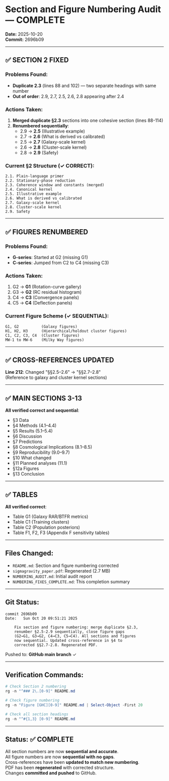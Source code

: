 # Section and Figure Numbering Audit — COMPLETE

**Date:** 2025-10-20  
**Commit:** 2696b09

---

## ✅ SECTION 2 FIXED

### Problems Found:
- **Duplicate 2.3** (lines 88 and 102) — two separate headings with same number
- **Out of order**: 2.9, 2.7, 2.5, 2.6, 2.8 appearing after 2.4

### Actions Taken:
1. **Merged duplicate §2.3** sections into one cohesive section (lines 88-114)
2. **Renumbered sequentially**:
   - 2.9 → **2.5** (Illustrative example)
   - 2.7 → **2.6** (What is derived vs calibrated)
   - 2.5 → **2.7** (Galaxy-scale kernel)
   - 2.6 → **2.8** (Cluster-scale kernel)
   - 2.8 → **2.9** (Safety)

### Current §2 Structure (✓ CORRECT):
```
2.1. Plain-language primer
2.2. Stationary-phase reduction
2.3. Coherence window and constants (merged)
2.4. Canonical kernel
2.5. Illustrative example
2.6. What is derived vs calibrated
2.7. Galaxy-scale kernel
2.8. Cluster-scale kernel
2.9. Safety
```

---

## ✅ FIGURES RENUMBERED

### Problems Found:
- **G-series**: Started at G2 (missing G1)
- **C-series**: Jumped from C2 to C4 (missing C3)

### Actions Taken:
1. G2 → **G1** (Rotation-curve gallery)
2. G3 → **G2** (RC residual histogram)
3. C4 → **C3** (Convergence panels)
4. C5 → **C4** (Deflection panels)

### Current Figure Scheme (✓ SEQUENTIAL):
```
G1, G2          (Galaxy figures)
H1, H2, H3      (Hierarchical/holdout cluster figures)
C1, C2, C3, C4  (Cluster figures)
MW-1 to MW-6    (Milky Way figures)
```

---

## ✅ CROSS-REFERENCES UPDATED

**Line 212**: Changed "§§2.5–2.6" → "§§2.7–2.8"  
(Reference to galaxy and cluster kernel sections)

---

## ✅ MAIN SECTIONS 3-13

**All verified correct and sequential**:
- §3 Data
- §4 Methods (4.1–4.4)
- §5 Results (5.1–5.4)
- §6 Discussion
- §7 Predictions
- §8 Cosmological Implications (8.1–8.5)
- §9 Reproducibility (9.0–9.7)
- §10 What changed
- §11 Planned analyses (11.1)
- §12a Figures
- §13 Conclusion

---

## ✅ TABLES

**All verified correct**:
- Table G1 (Galaxy RAR/BTFR metrics)
- Table C1 (Training clusters)
- Table C2 (Population posteriors)
- Table F1, F2, F3 (Appendix F sensitivity tables)

---

## Files Changed:
- `README.md`: Section and figure numbering corrected
- `sigmagravity_paper.pdf`: Regenerated (2.7 MB)
- `NUMBERING_AUDIT.md`: Initial audit report
- `NUMBERING_FIXES_COMPLETE.md`: This completion summary

---

## Git Status:
```
commit 2696b09
Date:   Sun Oct 20 09:51:21 2025

    Fix section and figure numbering: merge duplicate §2.3, 
    renumber §2.5-2.9 sequentially, close figure gaps 
    (G2→G1, G3→G2, C4→C3, C5→C4). All sections and figures 
    now sequential. Updated cross-reference in §4 to 
    corrected §§2.7-2.8. Regenerated PDF.
```

Pushed to: **GitHub main branch** ✓

---

## Verification Commands:

```powershell
# Check Section 2 numbering
rg -n "^### 2\.[0-9]" README.md

# Check figure numbering
rg -n "Figure [GHC][0-9]" README.md | Select-Object -First 20

# Check all section headings
rg -n "^#{1,3} [0-9]" README.md
```

---

## Status: ✅ COMPLETE

All section numbers are now **sequential and accurate**.  
All figure numbers are now **sequential with no gaps**.  
Cross-references have been **updated to match new numbering**.  
PDF has been **regenerated** with corrected structure.  
Changes **committed and pushed** to GitHub.

